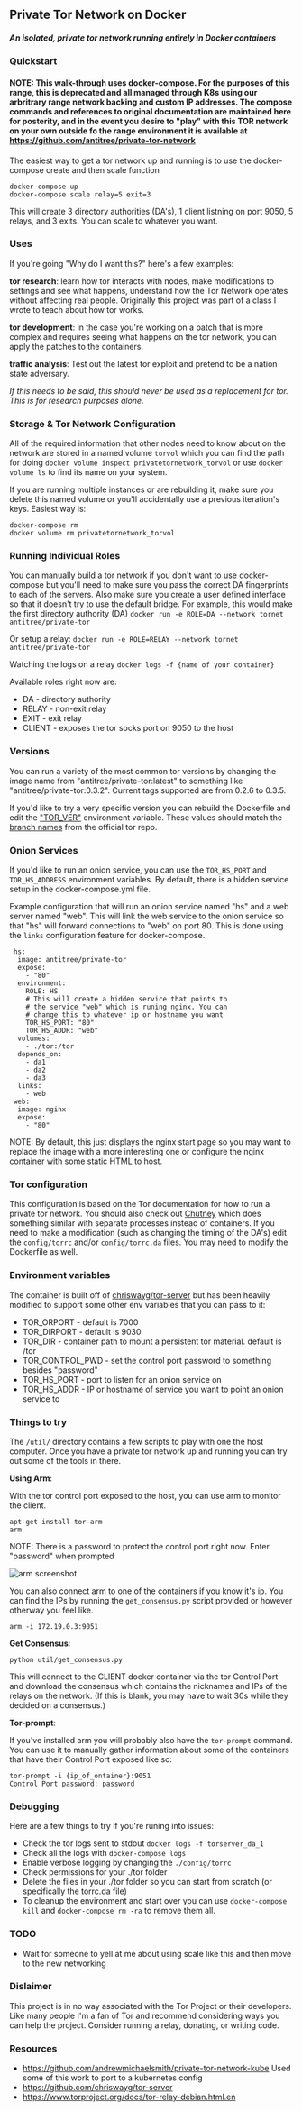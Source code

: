 ## Private Tor Network on Docker

##### An isolated, private tor network running entirely in Docker containers

### Quickstart
#### NOTE: This walk-through uses docker-compose. For the purposes of this range, this is deprecated and all managed through K8s using our arbritrary range network backing and custom IP addresses. The compose commands and references to original documentation are maintained here for posterity, and in the event you desire to "play" with this TOR network on your own outside fo the range environment it is available at https://github.com/antitree/private-tor-network

The easiest way to get a tor network up and running is to use the docker-compose create and then scale function

```
docker-compose up 
docker-compose scale relay=5 exit=3 
```

This will create 3 directory authorities (DA's), 1 client listning on port 9050, 5 relays, and 3 exits. You can scale to whatever you want. 

### Uses

If you're going "Why do I want this?" here's a few examples:

**tor research**: learn how tor interacts with nodes, make modifications to settings and see what happens, understand how the Tor Network operates without affecting real people. Originally this project was part of a class I wrote to teach about how tor works.

**tor development**: in the case you're working on a patch that is more complex and requires seeing what happens on the tor network, you can apply the patches to the containers.

**traffic analysis**: Test out the latest tor exploit and pretend to be a nation state adversary.

*If this needs to be said, this should never be used as a replacement for tor. This is for research purposes alone.*

### Storage & Tor Network Configuration

All of the required information that other nodes need to know about on the network are stored in a named volume `torvol` which you can find the path for doing `docker volume inspect privatetornetwork_torvol` or use `docker volume ls` to find its name on your system. 

If you are running multiple instances or are rebuilding it, make sure you delete this named volume or you'll accidentally use a previous iteration's keys. Easiest way is:

~~~
docker-compose rm
docker volume rm privatetornetwork_torvol
~~~

### Running Individual Roles

You can manually build a tor network if you don't want to use docker-compose but you'll need to make sure you pass the correct DA fingerprints to each of the servers. Also make sure you create a user defined interface so that it doesn't try to use the default bridge. For example, this would make the first directory authority (DA)
`docker run -e ROLE=DA --network tornet antitree/private-tor`

Or setup a relay:
`docker run -e ROLE=RELAY --network tornet antitree/private-tor`

Watching the logs on a relay
`docker logs -f {name of your container}`

Available roles right now are:

* DA - directory authority
* RELAY - non-exit relay
* EXIT - exit relay
* CLIENT - exposes the tor socks port on 9050 to the host

### Versions
You can run a variety of the most common tor versions by changing the image name from "antitree/private-tor:latest" to something like "antitree/private-tor:0.3.2". Current tags supported are from 0.2.6 to 0.3.5.

If you'd like to try a very specific version you can rebuild the Dockerfile and edit the ["TOR_VER"](https://github.com/antitree/private-tor-network/blob/master/Dockerfile#L25) environment variable. These values should match the [branch names](https://gitweb.torproject.org/tor.git/refs/heads) from the official tor repo. 


### Onion Services

If you'd like to run an onion service, you can use the `TOR_HS_PORT` and `TOR_HS_ADDRESS` environment variables. By default, there is a hidden service setup in the docker-compose.yml file. 

Example configuration that will run an onion service named "hs" and a web server named "web". This will link the web service to the onion service so that "hs" will forward connections to "web" on port 80. This is done using the `links` configuration feature for docker-compose. 

```
 hs:
  image: antitree/private-tor
  expose:
    - "80"
  environment:
    ROLE: HS
    # This will create a hidden service that points to
    # the service "web" which is runing nginx. You can 
    # change this to whatever ip or hostname you want
    TOR_HS_PORT: "80"
    TOR_HS_ADDR: "web"
  volumes:
    - ./tor:/tor
  depends_on:
    - da1
    - da2
    - da3
  links:
    - web
 web:
  image: nginx
  expose:
    - "80"
```

NOTE: By default, this just displays the nginx start page so you may want to replace the image with a more interesting one or configure the nginx container with some static HTML to host.

### Tor configuration

This configuration is based on the Tor documentation for how to run a private tor network. You should also check out [Chutney](https://gitweb.torproject.org/chutney.git/) which does something similar with separate processes instead of containers. If you need to make a modification (such as changing the timing of the DA's) edit the `config/torrc` and/or `config/torrc.da` files. You may need to modify the Dockerfile as well.

### Environment variables

The container is built off of [chriswayg/tor-server](https://github.com/chriswayg/tor-server) but has been heavily modified to support some other env variables that you can pass to it:

* TOR_ORPORT - default is 7000
* TOR_DIRPORT - default is 9030
* TOR_DIR - container path to mount a persistent tor material. default is /tor
* TOR_CONTROL_PWD - set the control port password to something besides "password"
* TOR_HS_PORT - port to listen for an onion service on
* TOR_HS_ADDR - IP or hostname of service you want to point an onion service to

### Things to try

The `/util/` directory contains a few scripts to play with one the host computer. Once you have a 
private tor network up and running you can try out some of the tools in there. 

**Using Arm**:

With the tor control port exposed to the host, you can use arm to monitor the client. 
```
apt-get install tor-arm
arm
```
NOTE: There is a password to protect the control port right now. Enter "password" when prompted

![arm screenshot](https://raw.githubusercontent.com/antitree/private-tor-network/master/doc/arm.png)

You can also connect arm to one of the containers if you know it's ip. You can find the IPs by running the 
`get_consensus.py` script provided or however otherway you feel like. 

```arm -i 172.19.0.3:9051```

**Get Consensus**:

```python util/get_consensus.py```

This will connect to the CLIENT docker container via the tor Control Port and download the consensus which
contains the nicknames and IPs of the relays on the network. (If this is blank, you may have to wait 30s
while they decided on a consensus.)

**Tor-prompt**:

If you've installed arm you will probably also have the `tor-prompt` command. You can use it to manually 
gather information about some of the containers that have their Control Port exposed like so:

```
tor-prompt -i {ip_of_ontainer}:9051
Control Port password: password
```


### Debugging

Here are a few things to try if you're runing into issues:

* Check the tor logs sent to stdout `docker logs -f torserver_da_1`
* Check all the logs with `docker-compose logs`
* Enable verbose logging by changing the `./config/torrc` 
* Check permissions for your ./tor folder
* Delete the files in your ./tor folder so you can start from scratch (or specifically the torrc.da file)
* To cleanup the environment and start over you can use `docker-compose kill` and `docker-compose rm -ra` to remove them all. 

### TODO

* Wait for someone to yell at me about using scale like this and then move to the new networking

### Dislaimer

This project is in no way associated with the Tor Project or their developers. Like many people I'm a fan of Tor and recommend considering ways you can help the project. Consider running a relay, donating, or writing code. 

### Resources
- https://github.com/andrewmichaelsmith/private-tor-network-kube Used some of this work to port to a kubernetes config
- https://github.com/chriswayg/tor-server
- https://www.torproject.org/docs/tor-relay-debian.html.en